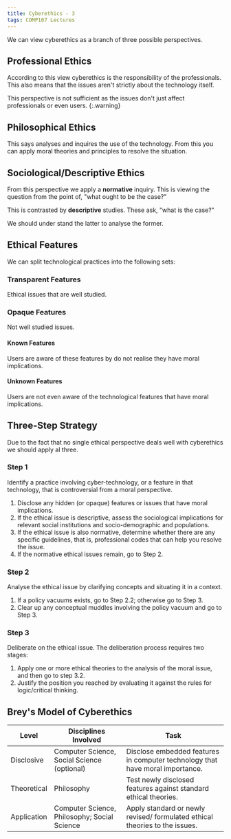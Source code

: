 ```yaml
---
title: Cyberethics - 3
tags: COMP107 Lectures
---
```

We can view cyberethics as a branch of three possible perspectives.

## Professional Ethics
According to this view cyberethics is the responsibility of the professionals. This also means that the issues aren't strictly about the technology itself.

This perspective is not sufficient as the issues don't just affect professionals or even users.
{:.warning}

## Philosophical Ethics
This says analyses and inquires the use of the technology. From this you can apply moral theories and principles to resolve the situation.

## Sociological/Descriptive Ethics
From this perspective we apply a **normative** inquiry. This is viewing the question from the point of, "what ought to be the case?"

This is contrasted by **descriptive** studies. These ask, "what is the case?"

We should under stand the latter to analyse the former.

## Ethical Features
We can split technological practices into the following sets:

### Transparent Features
Ethical issues that are well studied.

### Opaque Features
Not well studied issues.

#### Known Features
Users are aware of these features by do not realise they have moral implications.

#### Unknown Features
Users are not even aware of the technological features that have moral implications.

## Three-Step Strategy
Due to the fact that no single ethical perspective deals well with cyberethics we should apply al three.

### Step 1
Identify a practice involving cyber-technology, or a feature in that technology, that is controversial from a moral perspective.

1. Disclose any hidden (or opaque) features or issues that have
moral implications.
1. If the ethical issue is descriptive, assess the sociological
implications for relevant social
institutions and socio-demographic and populations.
1. If the ethical issue is also normative, determine whether there are
any specific guidelines, that is, professional codes that can help
you resolve the issue.
1. If the normative ethical issues remain, go to Step 2.

### Step 2
Analyse the ethical issue by clarifying
concepts and situating it in a context.

1. If a policy vacuums exists, go to Step 2.2;
otherwise go to Step 3.
1. Clear up any conceptual muddles involving the
policy vacuum and go to Step 3.

### Step 3
Deliberate on the ethical issue. The
deliberation process requires two stages:

1. Apply one or more ethical theories to the
analysis of the moral issue, and then
go to step 3.2.
2. Justify the position you reached by evaluating it
against the rules for logic/critical thinking.

## Brey's Model of Cyberethics

| Level | Disciplines Involved | Task |
| --- | --- | --- |
| Disclosive | Computer Science, Social Science (optional) | Disclose embedded features in computer technology that have moral importance. |
| Theoretical | Philosophy | Test newly disclosed features against standard ethical theories. |
| Application | Computer Science, Philosophy; Social Science | Apply standard or newly revised/ formulated ethical theories to the issues. |